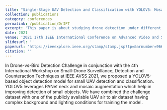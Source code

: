```yaml
---
title: "Single-Stage UAV Detection and Classification with YOLOV5: Mosaic Data Augmentation and PANet"
collection: publications
category: conferences
permalink: /publication/DrIFT
excerpt: 'This paper is about studying drone detection under different types of domain shift.'
date: 2021
venue: '2021 17th IEEE International Conference on Advanced Video and Signal Based Surveillance (AVSS)'
slidesurl: ''
paperurl: 'https://ieeexplore.ieee.org/stamp/stamp.jsp?tp=&arnumber=9663841'
citation: ''
---
```


In Drone-vs-Bird Detection Challenge in conjunction with the 4th International Workshop on Small-Drone Surveillance, Detection and Counteraction Techniques at IEEE AVSS 2021, we proposed a YOLOV5-based object detection model for small UAV detection and classification. YOLOV5 leverages PANet neck and mosaic augmentation which help in improving detection of small objects. We have combined the challenge dataset with one of the publicly available UAV air to air dataset having complex background and lighting conditions for training the model.